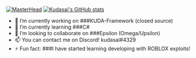 ### 
[![MasterHead](https://media.discordapp.net/attachments/800017793227554816/982653005654540340/Untitled-2.png?width=1379&height=689)]([https://github.com/kudasaixc])
[![Kudasai's GitHub stats](https://github-readme-stats.vercel.app/api?username=kudasaixc&theme=dark)](https://github.com/anuraghazra/github-readme-stats)

- 🔭 I’m currently working on ###KUDA-Framework (closed source)
- 🌱 I’m currently learning ###C#
- 👯 I’m looking to collaborate on ###Epsilon (Omega/Upsilon)
- 📫 You can contact me on Discord! kudasai#4329 
- ⚡ Fun fact: ###I have started learning developing with ROBLOX exploits!


<!--
**kudasaixc/kudasaixc** is a ✨ _special_ ✨ repository because its `README.md` (this file) appears on your GitHub profile.

Here are some ideas to get you started:
-->
